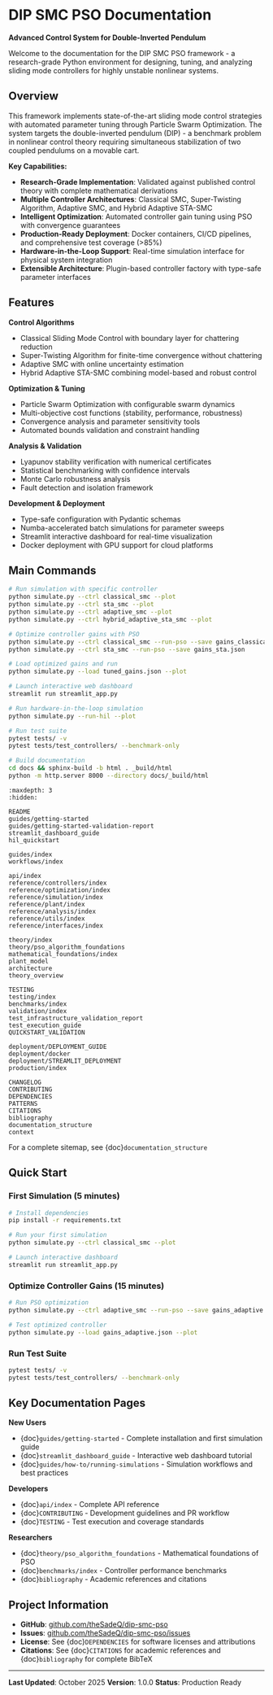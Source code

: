 # DIP SMC PSO Documentation

**Advanced Control System for Double-Inverted Pendulum**

Welcome to the documentation for the DIP SMC PSO framework - a research-grade Python environment for designing, tuning, and analyzing sliding mode controllers for highly unstable nonlinear systems.

## Overview

This framework implements state-of-the-art sliding mode control strategies with automated parameter tuning through Particle Swarm Optimization. The system targets the double-inverted pendulum (DIP) - a benchmark problem in nonlinear control theory requiring simultaneous stabilization of two coupled pendulums on a movable cart.

**Key Capabilities:**
- **Research-Grade Implementation**: Validated against published control theory with complete mathematical derivations
- **Multiple Controller Architectures**: Classical SMC, Super-Twisting Algorithm, Adaptive SMC, and Hybrid Adaptive STA-SMC
- **Intelligent Optimization**: Automated controller gain tuning using PSO with convergence guarantees
- **Production-Ready Deployment**: Docker containers, CI/CD pipelines, and comprehensive test coverage (>85%)
- **Hardware-in-the-Loop Support**: Real-time simulation interface for physical system integration
- **Extensible Architecture**: Plugin-based controller factory with type-safe parameter interfaces

## Features

**Control Algorithms**
- Classical Sliding Mode Control with boundary layer for chattering reduction
- Super-Twisting Algorithm for finite-time convergence without chattering
- Adaptive SMC with online uncertainty estimation
- Hybrid Adaptive STA-SMC combining model-based and robust control

**Optimization & Tuning**
- Particle Swarm Optimization with configurable swarm dynamics
- Multi-objective cost functions (stability, performance, robustness)
- Convergence analysis and parameter sensitivity tools
- Automated bounds validation and constraint handling

**Analysis & Validation**
- Lyapunov stability verification with numerical certificates
- Statistical benchmarking with confidence intervals
- Monte Carlo robustness analysis
- Fault detection and isolation framework

**Development & Deployment**
- Type-safe configuration with Pydantic schemas
- Numba-accelerated batch simulations for parameter sweeps
- Streamlit interactive dashboard for real-time visualization
- Docker deployment with GPU support for cloud platforms

## Main Commands

```bash
# Run simulation with specific controller
python simulate.py --ctrl classical_smc --plot
python simulate.py --ctrl sta_smc --plot
python simulate.py --ctrl adaptive_smc --plot
python simulate.py --ctrl hybrid_adaptive_sta_smc --plot

# Optimize controller gains with PSO
python simulate.py --ctrl classical_smc --run-pso --save gains_classical.json
python simulate.py --ctrl sta_smc --run-pso --save gains_sta.json

# Load optimized gains and run
python simulate.py --load tuned_gains.json --plot

# Launch interactive web dashboard
streamlit run streamlit_app.py

# Run hardware-in-the-loop simulation
python simulate.py --run-hil --plot

# Run test suite
pytest tests/ -v
pytest tests/test_controllers/ --benchmark-only

# Build documentation
cd docs && sphinx-build -b html . _build/html
python -m http.server 8000 --directory docs/_build/html
```

```{toctree}
:maxdepth: 3
:hidden:

README
guides/getting-started
guides/getting-started-validation-report
streamlit_dashboard_guide
hil_quickstart

guides/index
workflows/index

api/index
reference/controllers/index
reference/optimization/index
reference/simulation/index
reference/plant/index
reference/analysis/index
reference/utils/index
reference/interfaces/index

theory/index
theory/pso_algorithm_foundations
mathematical_foundations/index
plant_model
architecture
theory_overview

TESTING
testing/index
benchmarks/index
validation/index
test_infrastructure_validation_report
test_execution_guide
QUICKSTART_VALIDATION

deployment/DEPLOYMENT_GUIDE
deployment/docker
deployment/STREAMLIT_DEPLOYMENT
production/index

CHANGELOG
CONTRIBUTING
DEPENDENCIES
PATTERNS
CITATIONS
bibliography
documentation_structure
context
```

For a complete sitemap, see {doc}`documentation_structure`

## Quick Start

### First Simulation (5 minutes)
```bash
# Install dependencies
pip install -r requirements.txt

# Run your first simulation
python simulate.py --ctrl classical_smc --plot

# Launch interactive dashboard
streamlit run streamlit_app.py
```

### Optimize Controller Gains (15 minutes)
```bash
# Run PSO optimization
python simulate.py --ctrl adaptive_smc --run-pso --save gains_adaptive.json

# Test optimized controller
python simulate.py --load gains_adaptive.json --plot
```

### Run Test Suite
```bash
pytest tests/ -v
pytest tests/test_controllers/ --benchmark-only
```

## Key Documentation Pages

**New Users**
- {doc}`guides/getting-started` - Complete installation and first simulation guide
- {doc}`streamlit_dashboard_guide` - Interactive web dashboard tutorial
- {doc}`guides/how-to/running-simulations` - Simulation workflows and best practices

**Developers**
- {doc}`api/index` - Complete API reference
- {doc}`CONTRIBUTING` - Development guidelines and PR workflow
- {doc}`TESTING` - Test execution and coverage standards

**Researchers**
- {doc}`theory/pso_algorithm_foundations` - Mathematical foundations of PSO
- {doc}`benchmarks/index` - Controller performance benchmarks
- {doc}`bibliography` - Academic references and citations

## Project Information

- **GitHub**: [github.com/theSadeQ/dip-smc-pso](https://github.com/theSadeQ/dip-smc-pso)
- **Issues**: [github.com/theSadeQ/dip-smc-pso/issues](https://github.com/theSadeQ/dip-smc-pso/issues)
- **License**: See {doc}`DEPENDENCIES` for software licenses and attributions
- **Citations**: See {doc}`CITATIONS` for academic references and {doc}`bibliography` for complete BibTeX

---

**Last Updated**: October 2025
**Version**: 1.0.0
**Status**: Production Ready

